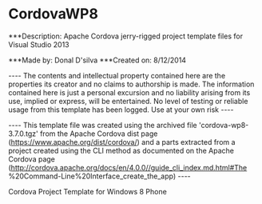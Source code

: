 CordovaWP8
==========

***Description: Apache Cordova jerry-rigged project template files for Visual 
Studio 2013

***Made by: Donal D'silva
***Created on: 8/12/2014

---- The contents and intellectual property contained here are the properties 
its creator and no claims to authorship is made. The information contained here 
is just a personal excursion and no liability arising from its use, implied or 
express, will be entertained. No level of testing or reliable usage from this 
template has been logged. Use at your own risk ----

---- This template file was created using the archived file 'cordova-wp8-
3.7.0.tgz' from the Apache Cordova dist page (https://www.apache.org/dist/cordova/) and a parts extracted from a project 
created using the CLI method as documented on the Apache Cordova page (http://cordova.apache.org/docs/en/4.0.0//guide_cli_index.md.html#The
%20Command-Line%20Interface_create_the_app) ----

Cordova Project Template for Windows 8 Phone
